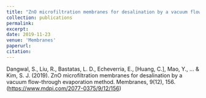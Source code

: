 ```yaml
---
title: "ZnO microfiltration membranes for desalination by a vacuum flow-through evaporation method"
collection: publications
permalink:
excerpt: 
date: 2019-11-23
venue: 'Membranes'
paperurl:
citation: 
---
```


Dangwal, S., Liu, R., Bastatas, L. D., Echeverria, E., [Huang, C.], Mao, Y., ... & Kim, S. J. (2019). ZnO microfiltration membranes for desalination by a vacuum flow-through evaporation method. Membranes, 9(12), 156.(https://www.mdpi.com/2077-0375/9/12/156)
